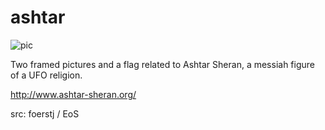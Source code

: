 # ashtar

![pic](pic.jpg)

Two framed pictures and a flag related to Ashtar Sheran, a messiah figure of a UFO religion.

http://www.ashtar-sheran.org/

src: foerstj / EoS

